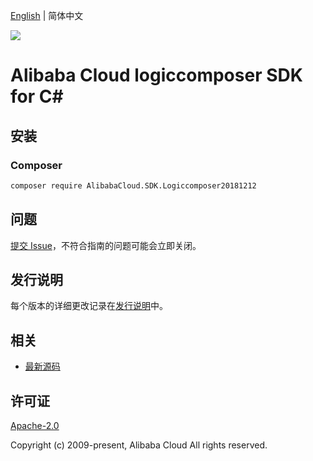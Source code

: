 [English](README.md) | 简体中文

![](https://aliyunsdk-pages.alicdn.com/icons/AlibabaCloud.svg)

# Alibaba Cloud logiccomposer SDK for C#

## 安装

### Composer

```bash
composer require AlibabaCloud.SDK.Logiccomposer20181212
```

## 问题

[提交 Issue](https://github.com/aliyun/alibabacloud-csharp-sdk/issues/new)，不符合指南的问题可能会立即关闭。

## 发行说明

每个版本的详细更改记录在[发行说明](./ChangeLog.md)中。

## 相关

* [最新源码](https://github.com/aliyun/alibabacloud-csharp-sdk/)

## 许可证

[Apache-2.0](http://www.apache.org/licenses/LICENSE-2.0)

Copyright (c) 2009-present, Alibaba Cloud All rights reserved.
